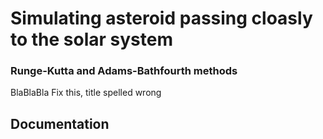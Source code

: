 # Simulating asteroid passing cloasly to the solar system
### Runge-Kutta and Adams-Bathfourth methods
BlaBlaBla Fix this, title spelled wrong

## Documentation
